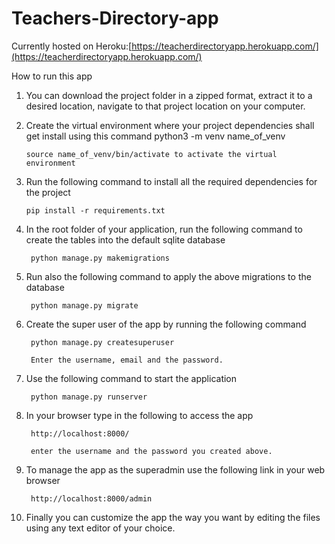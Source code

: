 # Teachers-Directory-app
Currently hosted on Heroku:[https://teacherdirectoryapp.herokuapp.com/](https://teacherdirectoryapp.herokuapp.com/)

 How to run this app
 
 1) You can download the project folder in a zipped format, extract it to a desired location, navigate to that project location on your computer.

 2) Create the virtual environment where your project dependencies shall get install using this command
        python3 -m venv name_of_venv

        source name_of_venv/bin/activate to activate the virtual environment

3)  Run the following command to install all the required dependencies for the project
 		
		pip install -r requirements.txt
		
4) In the root folder of your application, run the following command to create the tables into the default sqlite database
		
		python manage.py makemigrations

5) Run also the following command to apply the above migrations to the database 

		python manage.py migrate
		
6) Create the super user of the app by running the following command

        python manage.py createsuperuser

        Enter the username, email and the password.
		
7) Use the following command to start the application

        python manage.py runserver

8) In your browser type in the following to access the app

        http://localhost:8000/

        enter the username and the password you created above.

9) To manage the app as the superadmin use the following link in your web browser

        http://localhost:8000/admin

10) Finally you can customize the app the way you want by editing the files using any text editor of your choice.

 